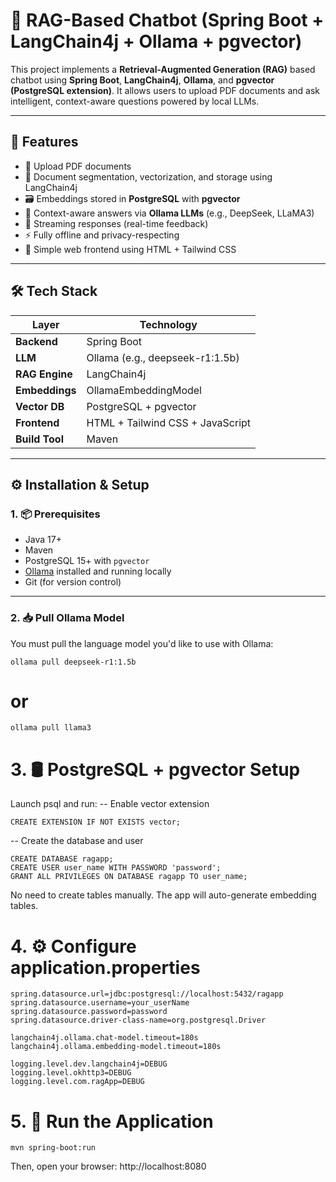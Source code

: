 # 🧠 RAG-Based Chatbot (Spring Boot + LangChain4j + Ollama + pgvector)

This project implements a **Retrieval-Augmented Generation (RAG)** based chatbot using **Spring Boot**, **LangChain4j**, **Ollama**, and **pgvector (PostgreSQL extension)**. It allows users to upload PDF documents and ask intelligent, context-aware questions powered by local LLMs.

---

## 🚀 Features

- 📁 Upload PDF documents
- 🧠 Document segmentation, vectorization, and storage using LangChain4j
- 🗃️ Embeddings stored in **PostgreSQL** with **pgvector**
- 🤖 Context-aware answers via **Ollama LLMs** (e.g., DeepSeek, LLaMA3)
- 🔄 Streaming responses (real-time feedback)
- ⚡ Fully offline and privacy-respecting
- 🎨 Simple web frontend using HTML + Tailwind CSS

---

## 🛠️ Tech Stack

| Layer         | Technology                         |
|---------------|-------------------------------------|
| **Backend**   | Spring Boot                         |
| **LLM**       | Ollama (e.g., deepseek-r1:1.5b)     |
| **RAG Engine**| LangChain4j                         |
| **Embeddings**| OllamaEmbeddingModel                |
| **Vector DB** | PostgreSQL + pgvector               |
| **Frontend**  | HTML + Tailwind CSS + JavaScript    |
| **Build Tool**| Maven                               |

---

## ⚙️ Installation & Setup

### 1. 📦 Prerequisites

- Java 17+
- Maven
- PostgreSQL 15+ with `pgvector`
- [Ollama](https://ollama.com) installed and running locally
- Git (for version control)

---

### 2. 📥 Pull Ollama Model

You must pull the language model you'd like to use with Ollama:

```
ollama pull deepseek-r1:1.5b
```
# or
```
ollama pull llama3
```
# 3. 🛢️ PostgreSQL + pgvector Setup
Launch psql and run:
-- Enable vector extension
```
CREATE EXTENSION IF NOT EXISTS vector;
```

-- Create the database and user
```
CREATE DATABASE ragapp;
CREATE USER user_name WITH PASSWORD 'password';
GRANT ALL PRIVILEGES ON DATABASE ragapp TO user_name;
```
No need to create tables manually. The app will auto-generate embedding tables.

# 4. ⚙️ Configure application.properties
```
spring.datasource.url=jdbc:postgresql://localhost:5432/ragapp
spring.datasource.username=your_userName
spring.datasource.password=password
spring.datasource.driver-class-name=org.postgresql.Driver

langchain4j.ollama.chat-model.timeout=180s
langchain4j.ollama.embedding-model.timeout=180s

logging.level.dev.langchain4j=DEBUG
logging.level.okhttp3=DEBUG
logging.level.com.ragApp=DEBUG
```
# 5. 🚀 Run the Application
```
mvn spring-boot:run
```
Then, open your browser:
http://localhost:8080
